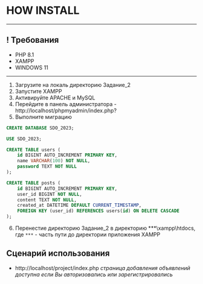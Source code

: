 # HOW INSTALL
---
## ! Требования
* PHP 8.1
* XAMPP
* WINDOWS 11
---
1. Загрузите на локаль директорию Задание_2
2. Запустите XAMPP
3. Активируйте APACHE и  MySQL
4. Перейдите в панель администратора - http://localhost/phpmyadmin/index.php?
5. Выполните миграцию
```SQL
CREATE DATABASE SDO_2023;

USE SDO_2023;

CREATE TABLE users (
    id BIGINT AUTO_INCREMENT PRIMARY KEY,
    name VARCHAR(100) NOT NULL,
    password TEXT NOT NULL
);

CREATE TABLE posts (
    id BIGINT AUTO_INCREMENT PRIMARY KEY,
    user_id BIGINT NOT NULL,
    content TEXT NOT NULL,
    created_at DATETIME DEFAULT CURRENT_TIMESTAMP,
    FOREIGN KEY (user_id) REFERENCES users(id) ON DELETE CASCADE
);

```
6. Перенестие директорию Задание_2 в директорию ***\xampp\htdocs, где `***` - часть пути до директории приложения XAMPP
## Сценарий использования
- http://localhost/project/index.php
*страница добавления объявлений доступна если Вы авторизовались или зарегистрировались*

